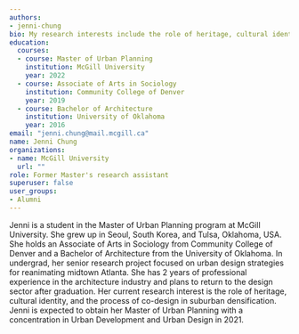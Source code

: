 ```yaml
---
authors:
- jenni-chung
bio: My research interests include the role of heritage, cultural identity, and the process of co-design in suburban densification.
education:
  courses:
  - course: Master of Urban Planning
    institution: McGill University
    year: 2022
  - course: Associate of Arts in Sociology
    institution: Community College of Denver
    year: 2019
  - course: Bachelor of Architecture
    institution: University of Oklahoma
    year: 2016
email: "jenni.chung@mail.mcgill.ca"
name: Jenni Chung
organizations:
- name: McGill University
  url: ""
role: Former Master's research assistant
superuser: false
user_groups:
- Alumni
---
```

Jenni is a student in the Master of Urban Planning program at McGill University. She grew up in Seoul, South Korea, and Tulsa, Oklahoma, USA. She holds an Associate of Arts in Sociology from Community College of Denver and a Bachelor of Architecture from the University of Oklahoma. In undergrad, her senior research project focused on urban design strategies for reanimating midtown Atlanta. She has 2 years of professional experience in the architecture industry and plans to return to the design sector after graduation. Her current research interest is the role of heritage, cultural identity, and the process of co-design in suburban densification. Jenni is expected to obtain her Master of Urban Planning with a concentration in Urban Development and Urban Design in 2021.
